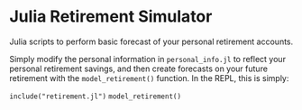 # Julia Retirement Simulator
Julia scripts to perform basic forecast of your personal retirement accounts.

Simply modify the personal information in `personal_info.jl` to reflect your personal retirement savings, and then create forecasts on your future retirement with the `model_retirement()` function. In the REPL, this is simply:

`include("retirement.jl")`
`model_retirement()`
